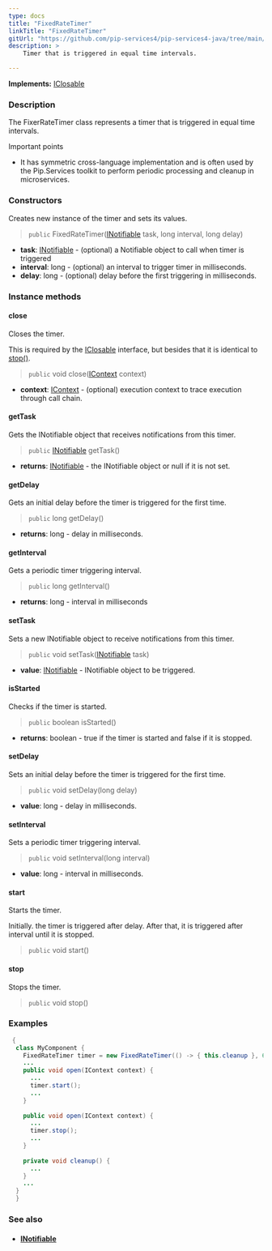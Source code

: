```yaml
---
type: docs
title: "FixedRateTimer"
linkTitle: "FixedRateTimer"
gitUrl: "https://github.com/pip-services4/pip-services4-java/tree/main/pip-services4-components-java"
description: >
    Timer that is triggered in equal time intervals.

---
```


**Implements:** [IClosable](../iclosable)

### Description

The FixerRateTimer class represents a timer that is triggered in equal time intervals.

Important points

- It has symmetric cross-language implementation and is often used by the Pip.Services toolkit to perform periodic processing and cleanup in microservices.

### Constructors
Creates new instance of the timer and sets its values.

> `public` FixedRateTimer([INotifiable](../inotifiable) task, long interval, long delay)

- **task**: [INotifiable](../inotifiable) - (optional) a Notifiable object to call when timer is triggered
- **interval**: long - (optional) an interval to trigger timer in milliseconds.
- **delay**: long - (optional) delay before the first triggering in milliseconds.

### Instance methods

#### close
Closes the timer.

This is required by the [IClosable](../iclosable) interface,
but besides that it is identical to [stop()](#stop).

> `public` void close([IContext](../../context/context) context)

- **context**: [IContext](../../context/context) - (optional) execution context to trace execution through call chain.

#### getTask
Gets the INotifiable object that receives notifications from this timer.

> `public` [INotifiable](../inotifiable) getTask()

- **returns**: [INotifiable](../inotifiable) - the INotifiable object or null if it is not set. 


#### getDelay
Gets an initial delay before the timer is triggered for the first time.

> `public` long getDelay()

- **returns**: long - delay in milliseconds.

#### getInterval
Gets a periodic timer triggering interval.

> `public` long getInterval()

- **returns**: long - interval in milliseconds


#### setTask
Sets a new INotifiable object to receive notifications from this timer.

> `public` void setTask([INotifiable](../inotifiable) task)

- **value**: [INotifiable](../inotifiable) - INotifiable object to be triggered.

#### isStarted
Checks if the timer is started.

> `public` boolean isStarted()

- **returns**: boolean - true if the timer is started and false if it is stopped.

#### setDelay
Sets an initial delay before the timer is triggered for the first time.

> `public` void setDelay(long delay)

- **value**: long - delay in milliseconds. 

#### setInterval
Sets a periodic timer triggering interval.

> `public` void setInterval(long interval)

- **value**: long - interval in milliseconds.


#### start
Starts the timer.

Initially. the timer is triggered after delay.
After that, it is triggered after interval until it is stopped.

> `public` void start()


#### stop
Stops the timer.

> `public` void stop()

### Examples
```java
 {
  class MyComponent {
    FixedRateTimer timer = new FixedRateTimer(() -> { this.cleanup }, 60000, 0);
    ...
    public void open(IContext context) {
      ...
      timer.start();
      ...
    }
 
    public void open(IContext context) {
      ...
      timer.stop();
      ...
    }
  
    private void cleanup() {
      ...
    }
    ...
  }
  }

```

### See also
- #### [INotifiable](../inotifiable)
